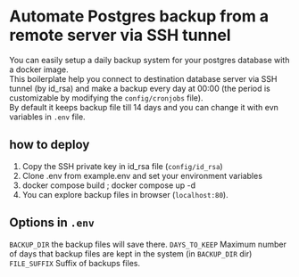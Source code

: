 # Automate Postgres backup from a remote server via SSH tunnel
You can easily setup a daily backup system for your postgres database with a docker image.\
This boilerplate help you connect to destination database server via SSH tunnel (by id_rsa) and make a backup every day at 00:00 (the period is customizable by modifying the `config/cronjobs` file).\
By default it keeps backup file till 14 days and you can change it with evn variables in `.env` file.
## how to deploy
1. Copy the SSH private key in id_rsa file (`config/id_rsa`)
2. Clone .env from example.env and set your environment variables
3. docker compose build ; docker compose up -d
4. You can explore backup files in browser (`localhost:80`).

## Options in `.env`
`BACKUP_DIR` the backup files will save there.
`DAYS_TO_KEEP` Maximum number of days that backup files are kept in the system (in `BACKUP_DIR` dir)
`FILE_SUFFIX` Suffix of backups files.